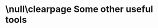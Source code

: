 \null\clearpage
Some other useful tools
========================

<!-- Talk about LMMS, SFXR, Gimp, Krita and other free tools to create your resources -->
